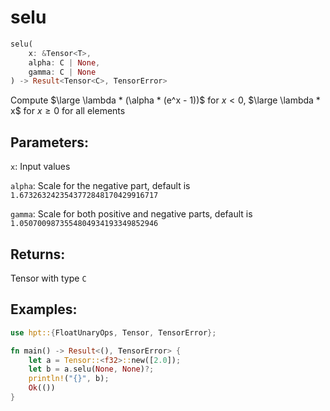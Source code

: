 # selu
```rust
selu(
    x: &Tensor<T>, 
    alpha: C | None, 
    gamma: C | None
) -> Result<Tensor<C>, TensorError>
```
Compute $\large \lambda * (\alpha * (e^x - 1))$ for $x < 0$, $\large \lambda * x$ for $x \geq 0$ for all elements

## Parameters:
`x`: Input values

`alpha`: Scale for the negative part, default is `1.6732632423543772848170429916717`

`gamma`: Scale for both positive and negative parts, default is `1.0507009873554804934193349852946`

## Returns:
Tensor with type `C`

## Examples:
```rust
use hpt::{FloatUnaryOps, Tensor, TensorError};

fn main() -> Result<(), TensorError> {
    let a = Tensor::<f32>::new([2.0]);
    let b = a.selu(None, None)?;
    println!("{}", b);
    Ok(())
}
```